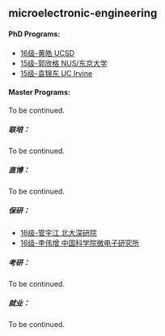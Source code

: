 ## microelectronic-engineering

#### PhD Programs:
  - [16级-黄皓 UCSD]([US]-16-huanghao)
  - [15级-郭欣格 NUS/东京大学]([SG_JP]-15-guoxinge)
  - [15级-袁锦东 UC Irvine]([US]-15-yuanjindong)

#### Master Programs:

To be continued.

##### 联培：

To be continued.

##### 直博：

To be continued.

##### 保研：

* [16级-管宇江 北大深研院]([CN]-16-guanyujiang)
* [16级-李伟增 中国科学院微电子研究所]([CN]-16-liweizeng)

##### 考研：

To be continued.

##### 就业：

To be continued.

